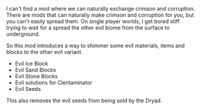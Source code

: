 ﻿I can't find a mod where we can naturally exchange crimson and corruption. There are mods that can naturally make crimson and corruption for you, but you can't easily spread them. On single player worlds, I get bored stiff trying to wait for a spread the other evil biome from the surface to underground.

So this mod introduces a way to shimmer some evil materials, items and blocks to the other evil variant.

- Evil Ice Block
- Evil Sand Blocks
- Evil Stone Blocks
- Evil solutions for Clentaminator
- Evil Seeds

This also removes the evil seeds from being sold by the Dryad.
